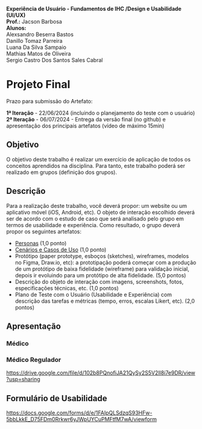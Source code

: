 **Experiência de Usuário - Fundamentos de IHC /Design e Usabilidade (UI/UX)**<br/>
**Prof.:**  Jacson Barbosa<br/>
**Alunos:**<br/>
Alexsandro Beserra Bastos<br/>
Danillo Tomaz Parreira<br/>
Luana Da Silva Sampaio<br/>
Mathias Matos de Oliveira<br/>
Sergio Castro Dos Santos Sales Cabral<br/>


# Projeto Final

Prazo para submissão do Artefato: 

**1ª Iteração** - 22/06/2024 (incluindo o planejamento do teste com o usuário)<br/>
**2ª Iteração** - 06/07/2024 - Entrega da versão final (no github) e apresentação dos principais artefatos (vídeo de máximo 15min)

## **Objetivo**

O objetivo deste trabalho é realizar um exercício de aplicação de todos os conceitos aprendidos na disciplina. Para tanto, este trabalho poderá ser realizado em grupos (definição dos grupos).

## **Descrição**

Para a realização deste trabalho, você deverá propor: um website ou um aplicativo móvel (iOS, Android, etc). O objeto de interação escolhido deverá ser de acordo com o estudo de caso que será analisado pelo grupo em termos de usabilidade e experiência. Como resultado, o grupo deverá propor os seguintes artefatos:

- [Personas](https://github.com/UFG-DrTransfer/EquipeAzul-IHC-Primeira-Entrega/blob/main/Persona.pdf) (1,0 ponto)
- [Cenários e Casos de Uso](https://github.com/UFG-DrTransfer/EquipeAzul-IHC-Primeira-Entrega/blob/main/Cen%C3%A1rios%20e%20Casos%20de%20Uso.pdf) (1,0 ponto)
- Protótipo (paper prototype, esboços (sketches), wireframes, modelos no Figma, Draw.io, etc): a prototipação poderá começar com a produção de um protótipo de baixa fidelidade (wireframe) para validação inicial, depois ir evoluindo para um protótipo de alta fidelidade. (5,0 pontos)
- Descrição do objeto de interação com imagens, screenshots, fotos, especificações técnicas, etc. (1,0 pontos)
- Plano de Teste com o Usuário (Usabilidade e Experiência) com descrição das tarefas e métricas (tempo, erros, escalas Likert, etc). (2,0 pontos)


## Apresentação
### Médico

### Médico Regulador
https://drive.google.com/file/d/102b8PQnofiJA21QySy2S5V2Il8i7e9DR/view?usp=sharing
## Formulário de Usabilidade
https://docs.google.com/forms/d/e/1FAIpQLSdzqS93HFw-5bbLkkE_D75FDm0Rrkwr6yJWpUYCuPMFtfM7wA/viewform
